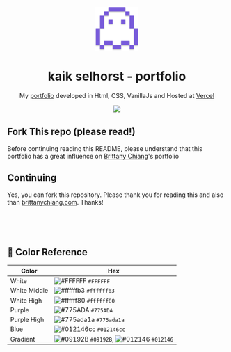 <div align='center'>
  <img alt='Ghost PixelArt' src='./assets/ghost.svg' width='100px'>
</div>
<h1 align='center'>
  kaik selhorst - portfolio
</h1>
<p align='center'>
  My <a href='https://kaik-selhorst-pixel.vercel.app/'>portfolio</a> developed in Html, CSS, VanillaJs and Hosted at <a href='https://vercel.com/'>Vercel</a>
</p>

<p align='center'>
  <a href='https://kaik-selhorst-pixel.vercel.app/'>
    <img src='https://cdn.discordapp.com/attachments/978011351312134207/978012066361274438/unknown.png'>
  </a>
</p>

## Fork This repo (please read!)

Before continuing reading this README, please understand that this portfolio has a great influence on [Brittany Chiang](brittanychiang.com)'s portfolio

## Continuing

Yes, you can fork this repository. Please thank you for reading this and also than [brittanychiang.com](). Thanks!

<br>
<br>
<br>

## 🎨 Color Reference

| Color        | Hex                                                                                                                                    |
| ------------ | -------------------------------------------------------------------------------------------------------------------------------------- |
| White        | ![#FFFFFF](https://via.placeholder.com/10/FFFFFF?text=+) `#FFFFFF`                                                                     |
| White Middle | ![#ffffffb3](https://via.placeholder.com/10/ffffffb3?text=+) `#ffffffb3`                                                               |
| White High   | ![#ffffff80](https://via.placeholder.com/10/ffffff80?text=+) `#ffffff80`                                                               |
| Purple       | ![#775ADA](https://via.placeholder.com/10/775ADA?text=+) `#775ADA`                                                                     |
| Purple High  | ![#775ada1a](https://via.placeholder.com/10/775ada1a?text=+) `#775ada1a`                                                               |
| Blue         | ![#012146cc](https://via.placeholder.com/10/012146cc?text=+) `#012146cc`                                                               |
| Gradient     | ![#09192B](https://via.placeholder.com/10/09192B?text=+) `#09192B`, ![#012146](https://via.placeholder.com/10/012146?text=+) `#012146` |
